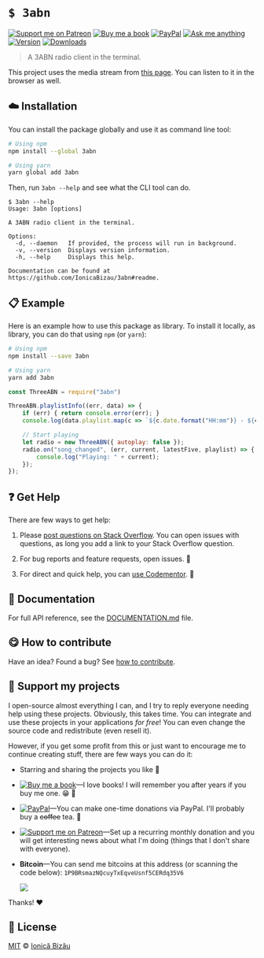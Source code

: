 <!-- Please do not edit this file. Edit the `blah` field in the `package.json` instead. If in doubt, open an issue. -->


# `$ 3abn`

 [![Support me on Patreon][badge_patreon]][patreon] [![Buy me a book][badge_amazon]][amazon] [![PayPal][badge_paypal_donate]][paypal-donations] [![Ask me anything](https://img.shields.io/badge/ask%20me-anything-1abc9c.svg)](https://github.com/IonicaBizau/ama) [![Version](https://img.shields.io/npm/v/3abn.svg)](https://www.npmjs.com/package/3abn) [![Downloads](https://img.shields.io/npm/dt/3abn.svg)](https://www.npmjs.com/package/3abn)

> A 3ABN radio client in the terminal.

This project uses the media stream from [this page](http://3abn.org/media/3abn-radio-broadcast/3abn-music-channel/). You can listen to it in the browser as well.

## :cloud: Installation

You can install the package globally and use it as command line tool:


```sh
# Using npm
npm install --global 3abn

# Using yarn
yarn global add 3abn
```


Then, run `3abn --help` and see what the CLI tool can do.


```
$ 3abn --help
Usage: 3abn [options]

A 3ABN radio client in the terminal.

Options:
  -d, --daemon   If provided, the process will run in background.
  -v, --version  Displays version information.
  -h, --help     Displays this help.

Documentation can be found at https://github.com/IonicaBizau/3abn#readme.
```

## :clipboard: Example


Here is an example how to use this package as library. To install it locally, as library, you can do that using `npm` (or `yarn`):

```sh
# Using npm
npm install --save 3abn

# Using yarn
yarn add 3abn
```



```js
const ThreeABN = require("3abn")

ThreeABN.playlistInfo((err, data) => {
    if (err) { return console.error(err); }
    console.log(data.playlist.map(c => `${c.date.format("HH:mm")} - ${c.title}`).join("\n"));

    // Start playing
    let radio = new ThreeABN({ autoplay: false });
    radio.on("song_changed", (err, current, latestFive, playlist) => {
        console.log("Playing: " + current);
    });
});
```



## :question: Get Help

There are few ways to get help:

 1. Please [post questions on Stack Overflow](https://stackoverflow.com/questions/ask). You can open issues with questions, as long you add a link to your Stack Overflow question.
 2. For bug reports and feature requests, open issues. :bug:

 3. For direct and quick help, you can [use Codementor](https://www.codementor.io/johnnyb). :rocket:



## :memo: Documentation

For full API reference, see the [DOCUMENTATION.md][docs] file.

## :yum: How to contribute
Have an idea? Found a bug? See [how to contribute][contributing].


## :sparkling_heart: Support my projects

I open-source almost everything I can, and I try to reply everyone needing help using these projects. Obviously,
this takes time. You can integrate and use these projects in your applications *for free*! You can even change the source code and redistribute (even resell it).

However, if you get some profit from this or just want to encourage me to continue creating stuff, there are few ways you can do it:

 - Starring and sharing the projects you like :rocket:
 - [![Buy me a book][badge_amazon]][amazon]—I love books! I will remember you after years if you buy me one. :grin: :book:
 - [![PayPal][badge_paypal]][paypal-donations]—You can make one-time donations via PayPal. I'll probably buy a ~~coffee~~ tea. :tea:
 - [![Support me on Patreon][badge_patreon]][patreon]—Set up a recurring monthly donation and you will get interesting news about what I'm doing (things that I don't share with everyone).
 - **Bitcoin**—You can send me bitcoins at this address (or scanning the code below): `1P9BRsmazNQcuyTxEqveUsnf5CERdq35V6`

    ![](https://i.imgur.com/z6OQI95.png)

Thanks! :heart:



## :scroll: License

[MIT][license] © [Ionică Bizău][website]

[badge_patreon]: http://ionicabizau.github.io/badges/patreon.svg
[badge_amazon]: http://ionicabizau.github.io/badges/amazon.svg
[badge_paypal]: http://ionicabizau.github.io/badges/paypal.svg
[badge_paypal_donate]: http://ionicabizau.github.io/badges/paypal_donate.svg
[patreon]: https://www.patreon.com/ionicabizau
[amazon]: http://amzn.eu/hRo9sIZ
[paypal-donations]: https://www.paypal.com/cgi-bin/webscr?cmd=_s-xclick&hosted_button_id=RVXDDLKKLQRJW
[donate-now]: http://i.imgur.com/6cMbHOC.png

[license]: http://showalicense.com/?fullname=Ionic%C4%83%20Biz%C4%83u%20%3Cbizauionica%40gmail.com%3E%20(https%3A%2F%2Fionicabizau.net)&year=2015#license-mit
[website]: https://ionicabizau.net
[contributing]: /CONTRIBUTING.md
[docs]: /DOCUMENTATION.md
